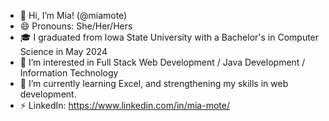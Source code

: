 - 👋 Hi, I’m Mia! (@miamote)
- 😄 Pronouns: She/Her/Hers
- 🎓 I graduated from Iowa State University with a Bachelor's in Computer Science in May 2024
- 👀 I’m interested in Full Stack Web Development / Java Development / Information Technology
- 🌱 I’m currently learning Excel, and strengthening my skills in web development.
- ⚡ LinkedIn: https://www.linkedin.com/in/mia-mote/
<!--- 💫 I am working on creating a full stack web application to do... something!
--->

<!---
miamote/miamote is a ✨ special ✨ repository because its `README.md` (this file) appears on your GitHub profile.
You can click the Preview link to take a look at your changes.
--->
